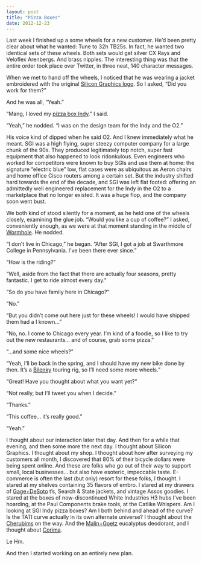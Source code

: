 ```yaml
---
layout: post
title: "Pizza Boxes"
date: 2012-12-23
---
```


Last week I finished up a some wheels for a new customer. He’d been pretty clear about what he wanted: Tune to 32h TB25s. In fact, he wanted two identical sets of these wheels. Both sets would get silver CX Rays and Veloflex Arenbergs. And brass nipples. The interesting thing was that the entire order took place over Twitter, in three neat, 140 character messages.

When we met to hand off the wheels, I noticed that he was wearing a jacket embroidered with the original [Silicon Graphics logo](http://www.oocities.org/hinv.geo/sgi_logo1.gif). So I asked, “Did you work for them?”

And he was all, “Yeah.”

“Mang, I loved my [pizza box Indy](http://hardware.majix.org/computers/sgi.indy/images/indyr5000.01.big.jpg).” I said.

“Yeah,” he nodded. “I was on the design team for the Indy and the O2.”

His voice kind of dipped when he said O2\. And I knew immediately what he meant. SGI was a high flying, super steezy computer company for a large chunk of the 90s. They produced legitimately top notch, super fast equipment that also happened to look ridonkulous. Even engineers who worked for competitors were known to buy SGIs and use them at home: the signature “electric blue” low, flat cases were as ubiquitous as Aeron chairs and home office Cisco routers among a certain set. But the industry shifted hard towards the end of the decade, and SGI was left flat footed: offering an admittedly well engineered replacement for the Indy in the O2 to a marketplace that no longer existed. It was a huge flop, and the company soon went bust.

We both kind of stood silently for a moment, as he held one of the wheels closely, examining the glue job. “Would you like a cup of coffee?” I asked, conveniently enough, as we were at that moment standing in the middle of [Wormhole](http://thewormhole.us/). He nodded.

“I don’t live in Chicago,” he began. “After SGI, I got a job at Swarthmore College in Pennsylvania. I’ve been there ever since.”

“How is the riding?”

“Well, aside from the fact that there are actually four seasons, pretty fantastic. I get to ride almost every day.”

“So do you have family here in Chicago?”

“No.”

“But you didn’t come out here just for these wheels! I would have shipped them had a I known…”

“No, no. I come to Chicago every year. I’m kind of a foodie, so I like to try out the new restaurants… and of course, grab some pizza.”

“…and some nice wheels?”

“Yeah, I’ll be back in the spring, and I should have my new bike done by then. It’s a [Bilenky](http://www.bilenky.com/Home.html) touring rig, so I’ll need some more wheels.”

“Great! Have you thought about what you want yet?”

“Not really, but I’ll tweet you when I decide.”

“Thanks.”

“This coffee… it’s really good.”

“Yeah.”

I thought about our interaction later that day. And then for a while that evening, and then some more the next day. I thought about Silicon Graphics. I thought about my shop. I thought about how after surveying my customers all month, I discovered that 80% of their bicycle dollars were being spent online. And these are folks who go out of their way to support small, local businesses… but also have esoteric, impeccable taste. E-commerce is often the last (but only) resort for these folks, I thought. I stared at my shelves containing 35 flavors of embro. I stared at my drawers of [Gage+DeSoto](http://www.gagedesoto.com/) t’s, Search & State jackets, and vintage Assos goodies. I stared at the boxes of now-discontinued White Industries H3 hubs I’ve been hoarding, at the Paul Components brake tools, at the Catlike Whispers. Am I looking at SGI Indy pizza boxes? Am I both behind and ahead of the curve? Is the TATI curve actually in its own alternate universe? I thought about the [Cherubims](http://cycleosis.files.wordpress.com/2011/03/cherubim-by-shin-ichi-konno-14032.jpg) on the way. And the [Malin+Goetz](http://www.malinandgoetz.com/) eucalyptus deodorant, and I thought about [Corima](http://www.corima.com/).

Le Hm.

And then I started working on an entirely new plan.
